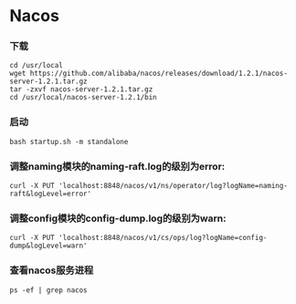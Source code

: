 # Nacos
### 下载
```
cd /usr/local
wget https://github.com/alibaba/nacos/releases/download/1.2.1/nacos-server-1.2.1.tar.gz
tar -zxvf nacos-server-1.2.1.tar.gz
cd /usr/local/nacos-server-1.2.1/bin
```
### 启动
`bash startup.sh -m standalone`

### 调整naming模块的naming-raft.log的级别为error:
`curl -X PUT 'localhost:8848/nacos/v1/ns/operator/log?logName=naming-raft&logLevel=error'`
### 调整config模块的config-dump.log的级别为warn:
`curl -X PUT 'localhost:8848/nacos/v1/cs/ops/log?logName=config-dump&logLevel=warn'`

### 查看nacos服务进程
`ps -ef | grep nacos`
